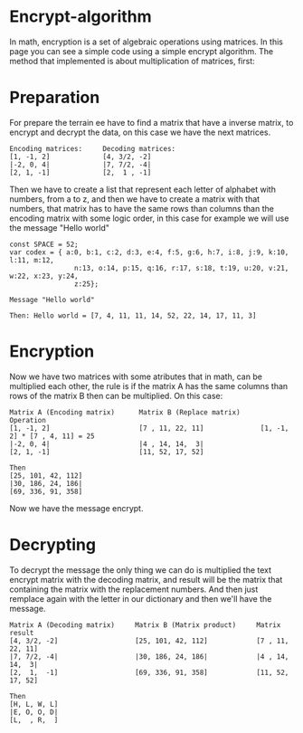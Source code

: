 # Encrypt-algorithm

In math, encryption is a set of algebraic operations using matrices. In this page you can see a simple code using a simple encrypt algorithm. The method that implemented is about multiplication of matrices, first:

# Preparation

For prepare the terrain ee have to find a matrix that have a inverse matrix, to encrypt and decrypt the data, on this case we have the next matrices.

```
Encoding matrices:     Decoding matrices:
[1, -1, 2]             [4, 3/2, -2]
|-2, 0, 4|             |7, 7/2, -4|
[2, 1, -1]             [2,  1 , -1]
```
Then we have to create a list  that represent each letter of alphabet with numbers, from a to z, and then we have to create a matrix with that numbers, that matrix has to have the same rows than columns than the encoding matrix with some logic order, in this case for example we will use the message "Hello world"

```
const SPACE = 52;
var codex = { a:0, b:1, c:2, d:3, e:4, f:5, g:6, h:7, i:8, j:9, k:10, l:11, m:12,
                n:13, o:14, p:15, q:16, r:17, s:18, t:19, u:20, v:21, w:22, x:23, y:24,
                z:25};
                
Message "Hello world"

Then: Hello world = [7, 4, 11, 11, 14, 52, 22, 14, 17, 11, 3]
```
# Encryption

Now we have two matrices with some atributes that in math, can be multiplied each other, the rule is if the matrix A has the same columns than rows of the matrix B then can be multiplied. On this case:

```
Matrix A (Encoding matrix)      Matrix B (Replace matrix)     Operation
[1, -1, 2]                      [7 , 11, 22, 11]              [1, -1, 2] * [7 , 4, 11] = 25
|-2, 0, 4|                      |4 , 14, 14,  3|
[2, 1, -1]                      [11, 52, 17, 52]

Then
[25, 101, 42, 112]
|30, 186, 24, 186|
[69, 336, 91, 358]
```
Now we have the message encrypt.

# Decrypting

To decrypt the message the only thing we can do is multiplied the text encrypt matrix with the decoding matrix, and result will be the matrix that containing the matrix with the replacement numbers. And then just remplace again with the letter in our dictionary and then we'll have the message.

```
Matrix A (Decoding matrix)     Matrix B (Matrix product)     Matrix result
[4, 3/2, -2]                   [25, 101, 42, 112]            [7 , 11, 22, 11]
|7, 7/2, -4|                   |30, 186, 24, 186|            |4 , 14, 14,  3|
[2,  1,  -1]                   [69, 336, 91, 358]            [11, 52, 17, 52]

Then
[H, L, W, L]
|E, O, O, D|
[L,  , R,  ]
```
